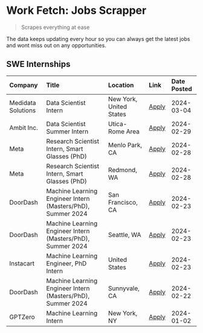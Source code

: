 # Work Fetch: Jobs Scrapper
> Scrapes everything at ease

The data keeps updating every hour so you can always get the latest jobs and wont miss out on any opportunities.

## SWE Internships
<!--START_SECTION:workfetch-->
| Company            | Title                                                       | Location                | Link                                                                                                                                                                                                                                                                     | Date Posted   |
|:-------------------|:------------------------------------------------------------|:------------------------|:-------------------------------------------------------------------------------------------------------------------------------------------------------------------------------------------------------------------------------------------------------------------------|:--------------|
| Medidata Solutions | Data Scientist Intern                                       | New York, United States | [Apply](https://www.linkedin.com/jobs/view/data-scientist-intern-at-medidata-solutions-3810253704?position=9&pageNum=0&refId=0uOSVKo%2BK%2BD9Vq1h5WAUlg%3D%3D&trackingId=aWBGO0OidBjVkYoCSEJ%2BVA%3D%3D&trk=public_jobs_jserp-result_search-card)                        | 2024-03-04    |
| Ambit Inc.         | Data Scientist Summer Intern                                | Utica-Rome Area         | [Apply](https://www.linkedin.com/jobs/view/data-scientist-summer-intern-at-ambit-inc-3843121918?position=6&pageNum=0&refId=0uOSVKo%2BK%2BD9Vq1h5WAUlg%3D%3D&trackingId=XNg%2FB5Y7GtOO3y8bX5Hh7A%3D%3D&trk=public_jobs_jserp-result_search-card)                          | 2024-02-29    |
| Meta               | Research Scientist Intern, Smart Glasses (PhD)              | Menlo Park, CA          | [Apply](https://www.linkedin.com/jobs/view/research-scientist-intern-smart-glasses-phd-at-meta-3811308332?position=10&pageNum=0&refId=0uOSVKo%2BK%2BD9Vq1h5WAUlg%3D%3D&trackingId=p6JIJDueBjYIqryW6foF9Q%3D%3D&trk=public_jobs_jserp-result_search-card)                 | 2024-02-28    |
| Meta               | Research Scientist Intern, Smart Glasses (PhD)              | Redmond, WA             | [Apply](https://www.linkedin.com/jobs/view/research-scientist-intern-smart-glasses-phd-at-meta-3811304794?position=11&pageNum=0&refId=0uOSVKo%2BK%2BD9Vq1h5WAUlg%3D%3D&trackingId=xB2ZL3c6l%2B2a2t4Okm%2FBMQ%3D%3D&trk=public_jobs_jserp-result_search-card)             | 2024-02-28    |
| DoorDash           | Machine Learning Engineer Intern (Masters/PhD), Summer 2024 | San Francisco, CA       | [Apply](https://www.linkedin.com/jobs/view/machine-learning-engineer-intern-masters-phd-summer-2024-at-doordash-3736457737?position=3&pageNum=0&refId=0uOSVKo%2BK%2BD9Vq1h5WAUlg%3D%3D&trackingId=F0N3rqUtztKf8UAzH4XSlQ%3D%3D&trk=public_jobs_jserp-result_search-card) | 2024-02-23    |
| DoorDash           | Machine Learning Engineer Intern (Masters/PhD), Summer 2024 | Seattle, WA             | [Apply](https://www.linkedin.com/jobs/view/machine-learning-engineer-intern-masters-phd-summer-2024-at-doordash-3736455966?position=4&pageNum=0&refId=0uOSVKo%2BK%2BD9Vq1h5WAUlg%3D%3D&trackingId=LPvZSzBs8yRyw3oRTFY9mA%3D%3D&trk=public_jobs_jserp-result_search-card) | 2024-02-23    |
| Instacart          | Machine Learning Engineer, PhD Intern                       | United States           | [Apply](https://www.linkedin.com/jobs/view/machine-learning-engineer-phd-intern-at-instacart-3815634369?position=5&pageNum=0&refId=0uOSVKo%2BK%2BD9Vq1h5WAUlg%3D%3D&trackingId=FlyquubvZ7n8T0yCgZYKcg%3D%3D&trk=public_jobs_jserp-result_search-card)                    | 2024-02-23    |
| DoorDash           | Machine Learning Engineer Intern (Masters/PhD), Summer 2024 | Sunnyvale, CA           | [Apply](https://www.linkedin.com/jobs/view/machine-learning-engineer-intern-masters-phd-summer-2024-at-doordash-3736454973?position=2&pageNum=0&refId=0uOSVKo%2BK%2BD9Vq1h5WAUlg%3D%3D&trackingId=cGSeZFWI5qVthpmKql3c7g%3D%3D&trk=public_jobs_jserp-result_search-card) | 2024-02-22    |
| GPTZero            | Machine Learning Intern                                     | New York, NY            | [Apply](https://www.linkedin.com/jobs/view/machine-learning-intern-at-gptzero-3796844451?position=8&pageNum=0&refId=0uOSVKo%2BK%2BD9Vq1h5WAUlg%3D%3D&trackingId=xYtTuIcAjbfkTFsIy646Dg%3D%3D&trk=public_jobs_jserp-result_search-card)                                   | 2024-01-02    |
<!--END_SECTION:workfetch-->
